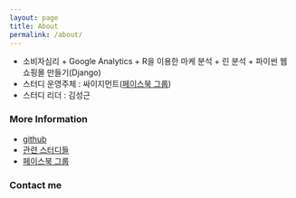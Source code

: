 ```yaml
---
layout: page
title: About
permalink: /about/
---
```


* 소비자심리 + Google Analytics + R을 이용한 마케 분석 + 린 분석 + 파이썬 웹 쇼핑몰 만들기(Django)
* 스터디 운영주체 : 싸이지먼트([페이스북 그룹](https://www.facebook.com/groups/psygement/))
* 스터디 리더 : 김성근

### More Information

* [github](https://github.com/psygement/conpsy)
* [관련 스터디들](http://psygement.github.io/)
* [페이스북 그룹](https://www.facebook.com/groups/psygement/)

### Contact me
